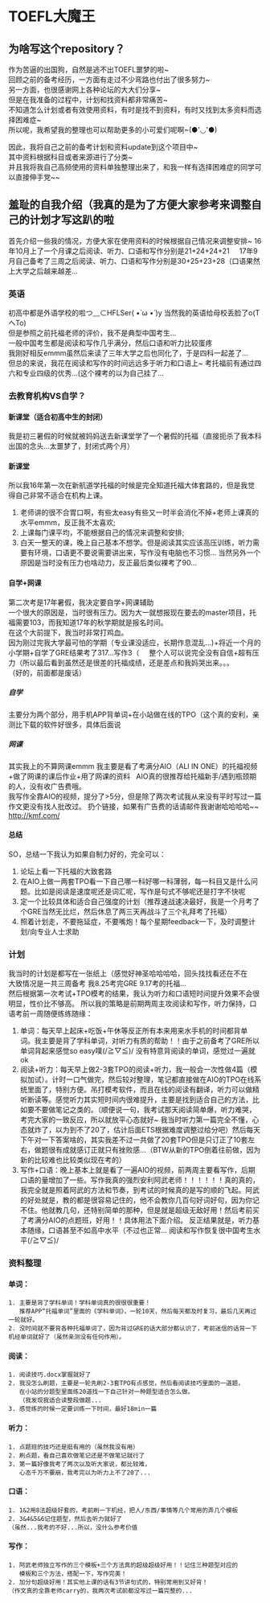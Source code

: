 # TOEFL大魔王

## 为啥写这个repository？

作为苦逼的出国狗，自然是逃不出TOEFL噩梦的啦~  
回顾之前的备考经历，一方面有走过不少弯路也付出了很多努力~    
另一方面，也很感谢网上各种论坛的大大们分享~    
但是在我准备的过程中，计划和找资料都非常痛苦~     
不知道怎么计划或者有效使用资料，有时是找不到资料，有时又找到太多资料而选择困难症~     
所以呢，我希望我的整理也可以帮助更多的小可爱们呢啊~(●'◡'●)           

因此，我将自己之前的备考计划和资料update到这个项目中~    
其中资料根据科目或者来源进行了分类~    
并且我将我自己高频使用的资料单独整理出来了，和我一样有选择困难症的同学可以直接伸手党~~     

## 羞耻的自我介绍（我真的是为了方便大家参考来调整自己的计划才写这趴的啦

首先介绍一些我的情况，方便大家在使用资料的时候根据自己情况来调整安排~
16年10月上了一个月课之后阅读、听力、口语和写作分别是21+24+24+21    
17年9月自己备考了三周之后阅读、听力、口语和写作分别是30+25+23+28（口语果然上大学之后越来越差...

### 英语
初高中都是外语学校的啦つ﹏⊂HFLSer( •̀ ω •́ )y 当然我的英语给母校丢脸了o(TヘTo)    
但是参照之前托福老师的评价，我不是典型中国考生...    
一般中国考生都是阅读和写作几乎满分，然后口语和听力比较蛋疼      
我刚好相反emmm虽然后来读了三年大学之后也同化了，于是四科一起差了...     
但总的来说，我花在阅读和写作的时间远远多于听力和口语上~ 
考托福前有通过四六和专业四级的优秀...(这个裸考的以为自己挂了...

### 去教育机构VS自学？
#### 新课堂（适合初高中生的封闭）
我是初三暑假的时候就被妈妈送去新课堂学了一个暑假的托福（直接扼杀了我本科出国的念头...太噩梦了，封闭式两个月）

#### 新课堂
所以我16年第一次在新航道学托福的时候是完全知道托福大体套路的，但是我觉得自己非常不适合在机构上课。   
1. 老师讲的很不合胃口啊，有些太easy有些又一时半会消化不掉+老师上课真的水平emmm，反正我不太喜欢; 
2. 上课每门课平均，不能根据自己的情况来调整和安排;   
3. 白天一整天的课，晚上自己基本不想学。但是阅读其实应该高压训练，听力需要有环境，口语更不要说需要讲出来，写作没有电脑也不习惯...
当然另外一个原因是当时没有压力也啥动力，反正最后类似裸考了90...

#### 自学+网课
第二次考是17年暑假，我决定要自学+网课辅助    
一个很大的原因是，当时很有压力。因为大一就想报现在要去的master项目，托福需要103，而我知道17年的秋学期就是报名时间。    
在这个大前提下，我当时非常打鸡血。       
因为刚过完我大学最可怕的学期（专业课没适应，长期作息混乱...)+将近一个月的小学期+自学了GRE结果考了317...写作3（       
整个人可以说完全没有自信+超有压力（所以最后看到虽然还是很差的托福成绩，还是差点和我妈哭出来。。。    
（好的，前面都是废话）
##### 自学  
主要分为两个部分，用手机APP背单词+在小站做在线的TPO（这个真的安利，亲测比下载的软件好很多，具体后面说  
##### 网课
其实我上的不算网课emmm 我主要是看了考满分AIO（ALl IN ONE）的托福视频+做了网课的课后作业+用了网课的资料   
AIO真的很推荐给托福新手/遇到瓶颈期的人，没有收广告费哦。      
我写作全靠AIO的视频，提分了>5分，但是除了两次考试我从来没有平时写过一篇作文更没有找人批改过。
扔个链接，如果有广告费的话请邮件我谢谢哈哈哈哈~~    
http://kmf.com/    

#### 总结
SO，总结一下我认为如果自制力好的，完全可以：     
1. 论坛上看一下托福的大致套路     
2. 在AIO上做一两套TPO看一下自己哪一科好哪一科薄弱，每一科目又是什么问题。比如是阅读是速度呢还是词汇呢，写作是句式不够呢还是打字不快呢     
3. 定一个比较具体和适合自己强度的计划（推荐速战速决最好，我是一个月考了个GRE当然无比烂，然后休息了两三天再战斗了三个礼拜考了托福）
4. 照着计划走，不要拖延症，不要嘴炮！每个星期feedback一下，及时调整计划/向专业人士求助   

### 计划
我当时的计划是都写在一张纸上（感觉好神圣哈哈哈哈，回头找找看还在不在       
大致情况是一共三周备考 我8.25考完GRE 9.17考的托福...      
然后根据第一次考试+TPO模考的结果，我认为听力和口语短时间提升效果不会很明显，性价比不够高。
所以我的策略是前期两周主攻阅读和写作，听力保持，口语考前一周随便练练随缘：        
1. 单词：每天早上起床+吃饭+午休等反正所有本来用来水手机的时间都背单词。我主要是背了学科单词，对听力有质的帮助！！由于之前备考了GRE所以单词背起来感觉so easy噗(/≧▽≦)/ 没有特意背阅读的单词，感觉过一遍就ok
2. 阅读+听力：每天早上做2-3套TPO的阅读+听力，我一般会一次性做4篇（模拟加试）。计时一口气做完，然后较对整理，笔记都直接做在AIO的TPO在线系统里面了，特别方便。吊打模考软件，而且在线的阅读有翻译，听力可以做精听断读等。感觉听力其实短时间内很难提升，主要是找到适合自己的方法，比如要不要做笔记之类的。（顺便说一句，我考试那天阅读简单爆，听力难哭，考完大家的一致反应，所以就放平心态就好~ 我当时听力第一篇完全不懂，心态就炸了，以为到不了20了，估计后面ETS根据难度调整过给分吧）然后每天下午对一下答案啥的，其实我差不过一共做了20套TPO但是只订正了10套左右，做题很有成就感订正就只有挫败感...（BTW从新的TPO倒着往前做，因为新的比较难也比较类似现在考的）
3. 写作+口语：晚上基本上就是看了一遍AIO的视频，前两周主要看写作，后期口语的量增加了一些。写作我真的强烈安利阿武老师！！！！！！真的真的，我完全就是照着阿武的方法和节奏，到考试的时候真的是写的顺的飞起。阿武的好处就是，教的都是很容易记住的，他不会教你几百句好词好句，因为你记不住。他就教几句，还特别简单的那种，但是就是超级无敌好用！然后考前买了考满分AIO的点题班，好用！！具体用法下面介绍。
反正结果就是，听力基本随缘，口语甚至不如高中水平（不过也正常... 阅读和写作恢复很中国考生水平(/≧▽≦)/

### 资料整理
#### 单词：
	1. 主要是背了学科单词！学科单词真的很很很重要！
	   推荐APP“托福单词”里面的《学科单词》，一轮10天，然后每天都及时复习，最后几天再过一轮就好。
	2. 没时间就不要背各种托福单词了，因为背过GRE的话大部分都认识了，考前迷信的话背一下机经单词就好了（虽然亲测没有任何作用）。

#### 阅读：
	1. 阅读技巧.docx掌握就好了
	2. 我没怎么刷题，主要是一轮先刷2-3套TPO有点感觉，然后看阅读技巧里面的一道题，
	   在小站的分题型里面练20道找一下自己针对一种题型适合怎么做。
	   （我发现我适合读整段做题...
	3. 感觉练的时候一定要训练一下时间，最好18min一篇

#### 听力：
	1. 点题班的技巧还是挺有用的（虽然我没有用）
	2. 刷点题，看自己喜欢做笔记还是不做笔记就行了
	3. 第一篇好像我考了两次以及听大家说，都比较难，
	   心态千万不要崩，我考完以为听力上不了20了...

#### 口语：
	1. 1&2用8法超级好套的，考前刷一下机经，把人/东西/事情等几个常用的弄几个模板
	2. 3&4&5&6记住题型，然后去听力就好了
	（虽然...我考的不好...所以，没什么参考价值

#### 写作：
	1. 阿武老师独立写作的三个模板+三个方法真的超级超级好用！！记住三种题型对应的
	   模板和三个方法，搭配一下，写作完美！
	2. 加分句超级好用！其实他上课的话有3节讲句式的，特别常用到又好背！
	（作文真的全靠老师carry的，我两次考试前都没写过一篇完整的...

